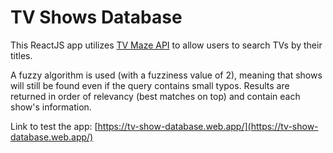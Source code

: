 # TV Shows Database

This ReactJS app utilizes [TV Maze API](https://www.tvmaze.com/api) to allow users to search TVs by their titles. 

A fuzzy algorithm is used (with a fuzziness value of 2), meaning that shows will still be found even if the query contains small typos. Results are returned in order of relevancy (best matches on top) and contain each show's information.

Link to test the app: [https://tv-show-database.web.app/](https://tv-show-database.web.app/)
